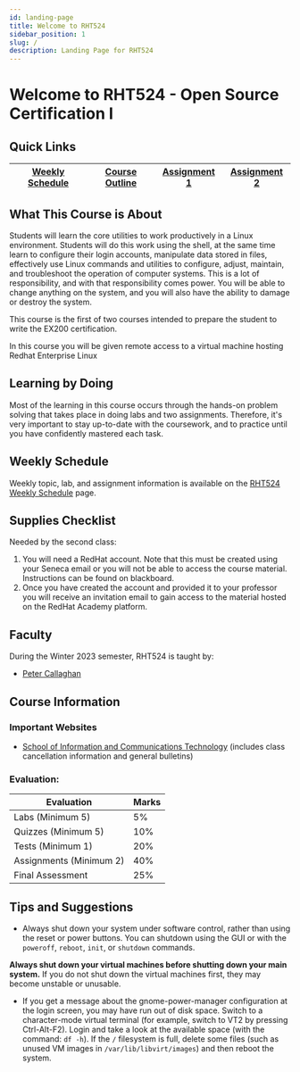 ```yaml
---
id: landing-page
title: Welcome to RHT524
sidebar_position: 1
slug: /
description: Landing Page for RHT524
---
```


# Welcome to RHT524 - Open Source Certification I

## Quick Links

| [Weekly Schedule](./weekly-schedule.md) | [Course Outline](https://apps.senecacollege.ca/ssos/print/cpo500/20221/) | [Assignment 1](/C-Assignments/assignment1.md) | [Assignment 2](/C-Assignments/assignment2.md) |
| --- | --- | --- | --- |

## What This Course is About

Students will learn the core utilities to work productively in a Linux environment. Students will do this work using the shell, at the same time learn to configure their login accounts, manipulate data stored in files, effectively use Linux commands and utilities to configure, adjust, maintain, and troubleshoot the operation of computer systems. This is a lot of responsibility, and with that responsibility comes power. You will be able to change anything on the system, and you will also have the ability to damage or destroy the system.

This course is the first of two courses intended to prepare the student to write the EX200 certification.

In this course you will be given remote access to a virtual machine hosting Redhat Enterprise Linux

## Learning by Doing

Most of the learning in this course occurs through the hands-on problem solving that takes place in doing labs and two assignments. Therefore, it's very important to stay up-to-date with the coursework, and to practice until you have confidently mastered each task.

## Weekly Schedule

Weekly topic, lab, and assignment information is available on the [RHT524 Weekly Schedule](./weekly-schedule.md) page.

## Supplies Checklist

Needed by the second class:

1. You will need a RedHat account. Note that this must be created using your Seneca email or you will not be able to access the course material. Instructions can be found on blackboard.
2. Once you have created the account and provided it to your professor you will receive an invitation email to gain access to the material hosted on the RedHat Academy platform.

## Faculty

During the Winter 2023 semester, RHT524 is taught by:

- [Peter Callaghan](https://ict.senecacollege.ca/~peter.callaghan)

## Course Information

### Important Websites

- [School of Information and Communications Technology](https://ict.senecacollege.ca/students/home) (includes class cancellation information and general bulletins)

### Evaluation:

| Evaluation | Marks|
| --- | --- |
| Labs (Minimum 5) | 5% |
| Quizzes (Minimum 5) | 10% |
| Tests (Minimum 1) | 20% |
| Assignments (Minimum 2) | 40% |
| Final Assessment | 25% |

## Tips and Suggestions

- Always shut down your system under software control, rather than using the reset or power buttons. You can shutdown using the GUI or with the `poweroff`, `reboot`, `init`, or `shutdown` commands.

**Always shut down your virtual machines before shutting down your main system.** If you do not shut down the virtual machines first, they may become unstable or unusable.

- If you get a message about the gnome-power-manager configuration at the login screen, you may have run out of disk space. Switch to a character-mode virtual terminal (for example, switch to VT2 by pressing Ctrl-Alt-F2). Login and take a look at the available space (with the command: `df -h`). If the `/` filesystem is full, delete some files (such as unused VM images in `/var/lib/libvirt/images`) and then reboot the system.
